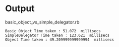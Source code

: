 # Output

basic_object_vs_simple_delegator.rb

    Basic Object Time taken : 51.072  millisecs
    SimpleDelegator Time taken : 123.621  millisecs
    Object Time taken : 49.209999999999994  millisecs
